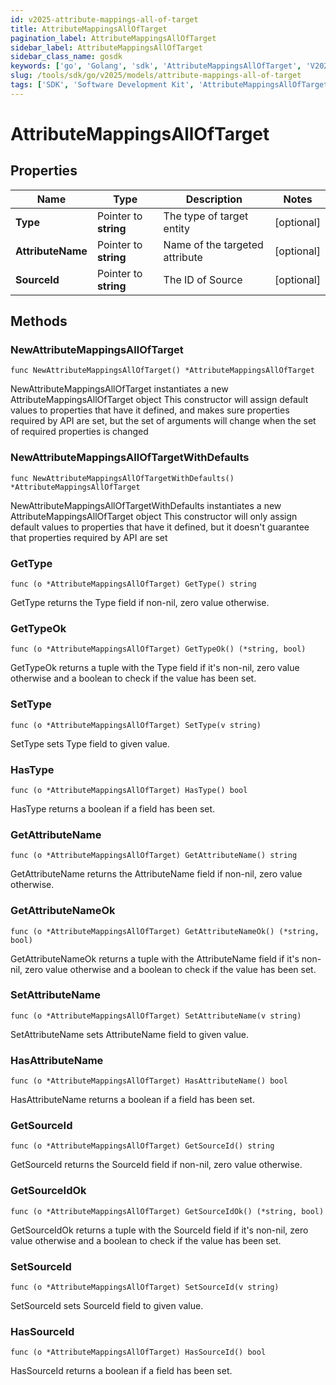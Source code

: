 ```yaml
---
id: v2025-attribute-mappings-all-of-target
title: AttributeMappingsAllOfTarget
pagination_label: AttributeMappingsAllOfTarget
sidebar_label: AttributeMappingsAllOfTarget
sidebar_class_name: gosdk
keywords: ['go', 'Golang', 'sdk', 'AttributeMappingsAllOfTarget', 'V2025AttributeMappingsAllOfTarget'] 
slug: /tools/sdk/go/v2025/models/attribute-mappings-all-of-target
tags: ['SDK', 'Software Development Kit', 'AttributeMappingsAllOfTarget', 'V2025AttributeMappingsAllOfTarget']
---
```


# AttributeMappingsAllOfTarget

## Properties

Name | Type | Description | Notes
------------ | ------------- | ------------- | -------------
**Type** | Pointer to **string** | The type of target entity | [optional] 
**AttributeName** | Pointer to **string** | Name of the targeted attribute | [optional] 
**SourceId** | Pointer to **string** | The ID of Source | [optional] 

## Methods

### NewAttributeMappingsAllOfTarget

`func NewAttributeMappingsAllOfTarget() *AttributeMappingsAllOfTarget`

NewAttributeMappingsAllOfTarget instantiates a new AttributeMappingsAllOfTarget object
This constructor will assign default values to properties that have it defined,
and makes sure properties required by API are set, but the set of arguments
will change when the set of required properties is changed

### NewAttributeMappingsAllOfTargetWithDefaults

`func NewAttributeMappingsAllOfTargetWithDefaults() *AttributeMappingsAllOfTarget`

NewAttributeMappingsAllOfTargetWithDefaults instantiates a new AttributeMappingsAllOfTarget object
This constructor will only assign default values to properties that have it defined,
but it doesn't guarantee that properties required by API are set

### GetType

`func (o *AttributeMappingsAllOfTarget) GetType() string`

GetType returns the Type field if non-nil, zero value otherwise.

### GetTypeOk

`func (o *AttributeMappingsAllOfTarget) GetTypeOk() (*string, bool)`

GetTypeOk returns a tuple with the Type field if it's non-nil, zero value otherwise
and a boolean to check if the value has been set.

### SetType

`func (o *AttributeMappingsAllOfTarget) SetType(v string)`

SetType sets Type field to given value.

### HasType

`func (o *AttributeMappingsAllOfTarget) HasType() bool`

HasType returns a boolean if a field has been set.

### GetAttributeName

`func (o *AttributeMappingsAllOfTarget) GetAttributeName() string`

GetAttributeName returns the AttributeName field if non-nil, zero value otherwise.

### GetAttributeNameOk

`func (o *AttributeMappingsAllOfTarget) GetAttributeNameOk() (*string, bool)`

GetAttributeNameOk returns a tuple with the AttributeName field if it's non-nil, zero value otherwise
and a boolean to check if the value has been set.

### SetAttributeName

`func (o *AttributeMappingsAllOfTarget) SetAttributeName(v string)`

SetAttributeName sets AttributeName field to given value.

### HasAttributeName

`func (o *AttributeMappingsAllOfTarget) HasAttributeName() bool`

HasAttributeName returns a boolean if a field has been set.

### GetSourceId

`func (o *AttributeMappingsAllOfTarget) GetSourceId() string`

GetSourceId returns the SourceId field if non-nil, zero value otherwise.

### GetSourceIdOk

`func (o *AttributeMappingsAllOfTarget) GetSourceIdOk() (*string, bool)`

GetSourceIdOk returns a tuple with the SourceId field if it's non-nil, zero value otherwise
and a boolean to check if the value has been set.

### SetSourceId

`func (o *AttributeMappingsAllOfTarget) SetSourceId(v string)`

SetSourceId sets SourceId field to given value.

### HasSourceId

`func (o *AttributeMappingsAllOfTarget) HasSourceId() bool`

HasSourceId returns a boolean if a field has been set.


